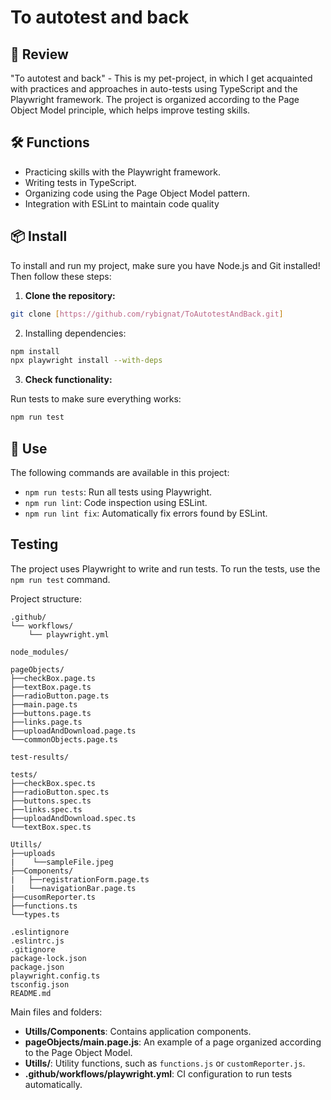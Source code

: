 # To autotest and back

## 🚀 Review

"To autotest and back" - This is my pet-project, in which I get acquainted with practices and approaches in auto-tests using TypeScript and the Playwright framework. The project is organized according to the Page Object Model principle, which helps improve testing skills.

## 🛠️ Functions

- Practicing skills with the Playwright framework.
- Writing tests in TypeScript.
- Organizing code using the Page Object Model pattern.
- Integration with ESLint to maintain code quality

## 📦 Install

To install and run my project, make sure you have Node.js and Git installed! Then follow these steps:

1. **Clone the repository:**

```bash
git clone [https://github.com/rybignat/ToAutotestAndBack.git]
```

2. Installing dependencies:

```bash
npm install
npx playwright install --with-deps
```

3. **Check functionality:**

Run tests to make sure everything works:

```bash
npm run test
```

## 🚀 Use

The following commands are available in this project:

- `npm run tests`: Run all tests using Playwright.
- `npm run lint`: Code inspection using ESLint.
- `npm run lint fix`: Automatically fix errors found by ESLint.

##    Testing

The project uses Playwright to write and run tests. To run the tests, use the `npm run test` command.

Project structure:

```plaintext
.github/
└── workflows/
    └── playwright.yml

node_modules/

pageObjects/
├──checkBox.page.ts
├──textBox.page.ts
├──radioButton.page.ts
├──main.page.ts
├──buttons.page.ts
├──links.page.ts
├──uploadAndDownload.page.ts
└──commonObjects.page.ts

test-results/

tests/
├──checkBox.spec.ts
├──radioButton.spec.ts
├──buttons.spec.ts
├──links.spec.ts
├──uploadAndDownload.spec.ts
└──textBox.spec.ts

Utills/
├──uploads
|    └──sampleFile.jpeg
├──Components/
|   ├──registrationForm.page.ts
|   └──navigationBar.page.ts
├──cusomReporter.ts
├──functions.ts
└──types.ts

.eslintignore
.eslintrc.js
.gitignore
package-lock.json
package.json
playwright.config.ts
tsconfig.json
README.md
```

Main files and folders:

- **Utills/Components**: Contains application components.
- **pageObjects/main.page.js**: An example of a page organized according to the Page Object Model.
- **Utills/**: Utility functions, such as `functions.js` or `customReporter.js`.
- **.github/workflows/playwright.yml**: CI configuration to run tests automatically.

